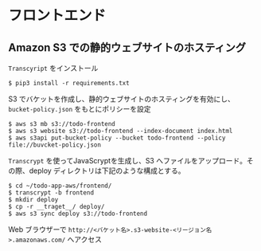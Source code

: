 # フロントエンド
## Amazon S3 での静的ウェブサイトのホスティング
 `Transcyript` をインストール
```
$ pip3 install -r requirements.txt
 ```
S3 でバケットを作成し、静的ウェブサイトのホスティングを有効にし、`bucket-policy.json` をもとにポリシーを設定
```
$ aws s3 mb s3://todo-frontend
$ aws s3 website s3://todo-frontend --index-document index.html
$ aws s3api put-bucket-policy --bucket todo-frontend --policy file://buvcket-policy.json
```
`Transcrypt` を使ってJavaScryptを生成し、S3 へファイルをアップロード。その際、deploy ディレクトリは下記のような構成とする。
```
$ cd ~/todo-app-aws/frontend/
$ transcrypt -b frontend
$ mkdir deploy
$ cp -r __traget__/ deploy/
$ aws s3 sync deploy s3://todo-frontend
```
Web ブラウザーで `http://<バケット名>.s3-website-<リージョン名>.amazonaws.com/` へアクセス

